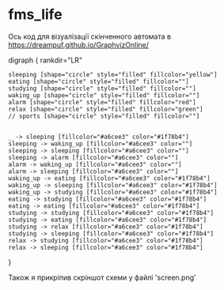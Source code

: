 # fms_life
Ось код для візуалізації скінченного автомата в https://dreampuf.github.io/GraphvizOnline/

digraph {
    rankdir="LR"
    
    sleeping [shape="circle" style="filled" fillcolor="yellow"]
    eating [shape="circle" style="filled" fillcolor=""]
    studying [shape="circle" style="filled" fillcolor=""]
    waking_up [shape="circle" style="filled" fillcolor=""]
    alarm [shape="circle" style="filled" fillcolor="red"]
    relax [shape="circle" style="filled" fillcolor="green"]
    // sports [shape="circle" style="filled" fillcolor=""]
    
    
    _ -> sleeping [fillcolor="#a6cee3" color="#1f78b4"]
    sleeping -> waking_up [fillcolor="#a6cee3" color=""]
    sleeping -> sleeping [fillcolor="#a6cee3" color=""]
    sleeping -> alarm [fillcolor="#a6cee3" color=""]
    alarm -> waking_up [fillcolor="#a6cee3" color=""]
    alarm -> sleeping [fillcolor="#a6cee3" color=""]
    waking_up -> eating [fillcolor="#a6cee3" color="#1f78b4"]
    waking_up -> sleeping [fillcolor="#a6cee3" color="#1f78b4"]
    waking_up -> studying [fillcolor="#a6cee3" color="#1f78b4"]
    eating -> studying [fillcolor="#a6cee3" color="#1f78b4"]
    eating -> eating [fillcolor="#a6cee3" color="#1f78b4"]
    studying -> studying [fillcolor="#a6cee3" color="#1f78b4"]
    studying -> eating [fillcolor="#a6cee3" color="#1f78b4"]
    studying -> relax [fillcolor="#a6cee3" color="#1f78b4"]
    studying -> sleeping [fillcolor="#a6cee3" color="#1f78b4"]
    relax -> studying [fillcolor="#a6cee3" color="#1f78b4"]
    relax -> sleeping [fillcolor="#a6cee3" color="#1f78b4"]
}

Також я прикріпив скріншот схеми у файлі 'screen.png'